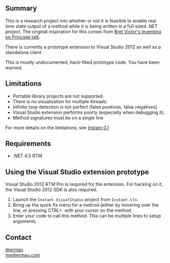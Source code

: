 ## Summary

This is a research project into whether or not it is feasible to enable
real time state output of a method while it is being written in a full
sized .NET project. The original inspiration for this comes from
[Bret Victor's Inventing on Principle talk](http://vimeo.com/36579366).

There is currently a prototype extension to Visual Studio 2012 as well as a
standalone client.

This is mostly undocumented, hack-filled prototype code. You have been warned.

## Limitations

- Portable library projects are not supported.
- There is no visualization for multiple threads.
- Infinite loop detection is not perfect (false positives, false negatives).
- Visual Studio extension performs poorly (especially when debugging it).
- Method signatures must be on a single line

For more details on the limitations, see [Instant 0.1](http://ermau.com/instant-0-1/)

## Requirements
-	.NET 4.5 RTM

## Using the Visual Studio extension prototype

Visual Studio 2012 RTM Pro is required for the extension. For hacking on it,
the Visual Studio 2012 SDK is also required.

1.	Launch the `Instant.VisualStudio` project from `Instant.sln`.
1.	Bring up the quick fix menu for a method (either by hovering over the line, or
	pressing CTRL+. with your cursor on the method.
1.	Enter your code to call this method. This can be multiple lines to setup arguments.

Contact
-------
[@ermau](http://twitter.com/ermau)  
[me@ermau.com](mailto://me@ermau.com)
